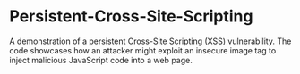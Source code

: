 # Persistent-Cross-Site-Scripting
A demonstration of a persistent Cross-Site Scripting (XSS) vulnerability. The code showcases how an attacker might exploit an insecure image tag to inject malicious JavaScript code into a web page.
